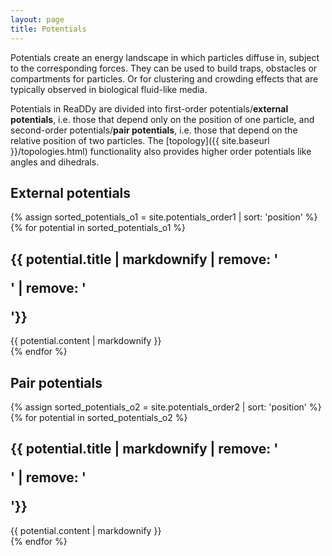 ```yaml
---
layout: page
title: Potentials
---
```


Potentials create an energy landscape in which particles diffuse in, subject to the corresponding forces.
They can be used to build traps, obstacles or compartments for particles.
Or for clustering and crowding effects that are typically observed in biological fluid-like media.

Potentials in ReaDDy are divided into first-order potentials/__external potentials__,
i.e. those that depend only on the position of one particle, and
second-order potentials/__pair potentials__, i.e. those that depend on the relative 
position of two particles. 
The [topology]({{ site.baseurl }}/topologies.html) functionality also provides higher order potentials like angles and dihedrals.

<section id="firstorderpotentials">
<div class="entry-heading"><h1>External potentials</h1></div>
</section>

{% assign sorted_potentials_o1 = site.potentials_order1 | sort: 'position' %}
{% for potential in sorted_potentials_o1 %}
<section id="{{ potential.sectionName }}">
<h1>{{ potential.title | markdownify | remove: '<p>' | remove: '</p>'}}</h1>
{{ potential.content | markdownify }}
</section>
{% endfor %}

<section id="secondorderpotentials">
<div class="entry-heading"><h1>Pair potentials</h1></div>
</section>

{% assign sorted_potentials_o2 = site.potentials_order2 | sort: 'position' %}
{% for potential in sorted_potentials_o2 %}
<section id="{{ potential.sectionName }}">
<h1>{{ potential.title | markdownify | remove: '<p>' | remove: '</p>'}}</h1>
{{ potential.content | markdownify }}
</section>
{% endfor %}
